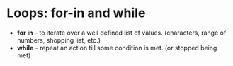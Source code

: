 # Loops: for-in and while


* **for in** - to iterate over a well defined list of values. (characters, range of numbers, shopping list, etc.)
* **while** - repeat an action till some condition is met. (or stopped being met)


